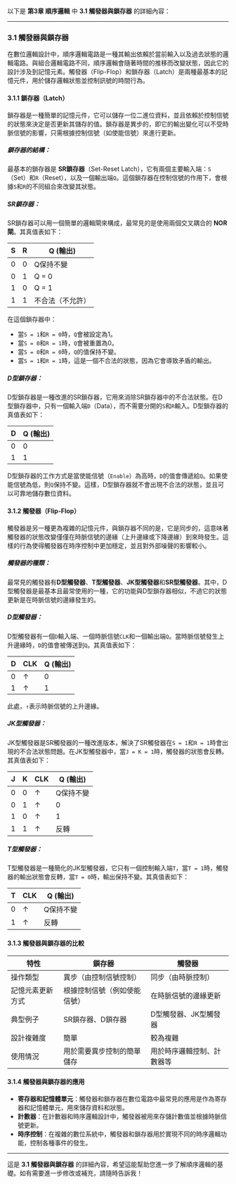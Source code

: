 以下是 **第3章 順序邏輯** 中 **3.1 觸發器與鎖存器** 的詳細內容：

---

### 3.1 觸發器與鎖存器

在數位邏輯設計中，順序邏輯電路是一種其輸出依賴於當前輸入以及過去狀態的邏輯電路。與組合邏輯電路不同，順序邏輯會隨著時間的推移而改變狀態，因此它的設計涉及到記憶元素。觸發器（Flip-Flop）和鎖存器（Latch）是兩種最基本的記憶元件，用於儲存邏輯狀態並控制訊號的時間行為。

#### 3.1.1 鎖存器（Latch）

鎖存器是一種簡單的記憶元件，它可以儲存一位二進位資料，並且依賴於控制信號的狀態來決定是否更新其儲存的值。鎖存器是異步的，即它的輸出變化可以不受時脈信號的影響，只需根據控制信號（如使能信號）來進行更新。

##### 鎖存器的結構：
最基本的鎖存器是 **SR鎖存器**（Set-Reset Latch），它有兩個主要輸入端：`S`（Set）和`R`（Reset），以及一個輸出端`Q`。這個鎖存器在控制信號的作用下，會根據`S`和`R`的不同組合來改變其狀態。

##### SR鎖存器：
SR鎖存器可以用一個簡單的邏輯閘來構成，最常見的是使用兩個交叉耦合的 **NOR閘**。其真值表如下：

| S | R | Q (輸出) |
|---|---|----------|
| 0 | 0 | Q保持不變 |
| 0 | 1 | Q = 0   |
| 1 | 0 | Q = 1   |
| 1 | 1 | 不合法（不允許） |

在這個鎖存器中：
- 當`S = 1`和`R = 0`時，`Q`會被設定為1。
- 當`S = 0`和`R = 1`時，`Q`會被重置為0。
- 當`S = 0`和`R = 0`時，`Q`的值保持不變。
- 當`S = 1`和`R = 1`時，這是一個不合法的狀態，因為它會導致矛盾的輸出。

##### D型鎖存器：
D型鎖存器是一種改進的SR鎖存器，它用來消除SR鎖存器中的不合法狀態。在D型鎖存器中，只有一個輸入端`D`（Data），而不需要分開的`S`和`R`輸入。D型鎖存器的真值表如下：

| D | Q (輸出) |
|---|----------|
| 0 | 0        |
| 1 | 1        |

D型鎖存器的工作方式是當使能信號（`Enable`）為高時，`D`的值會傳遞給`Q`。如果使能信號為低，則`Q`保持不變。這樣，D型鎖存器就不會出現不合法的狀態，並且可以可靠地儲存數位資料。

#### 3.1.2 觸發器（Flip-Flop）

觸發器是另一種更為複雜的記憶元件，與鎖存器不同的是，它是同步的，這意味著觸發器的狀態改變僅僅在時脈信號的邊緣（上升邊緣或下降邊緣）到來時發生。這樣的行為使得觸發器在時序控制中更加穩定，並且對外部噪聲的影響較小。

##### 觸發器的種類：
最常見的觸發器有**D型觸發器**、**T型觸發器**、**JK型觸發器**和**SR型觸發器**。其中，D型觸發器是最基本且最常使用的一種，它的功能與D型鎖存器相似，不過它的狀態更新是在時脈信號的邊緣發生的。

##### D型觸發器：
D型觸發器有一個`D`輸入端、一個時脈信號`CLK`和一個輸出端`Q`。當時脈信號發生上升邊緣時，`D`的值會被傳送到`Q`。其真值表如下：

| D | CLK | Q (輸出) |
|---|-----|----------|
| 0 | ↑   | 0        |
| 1 | ↑   | 1        |

此處，`↑`表示時脈信號的上升邊緣。

##### JK型觸發器：
JK型觸發器是SR觸發器的一種改進版本，解決了SR觸發器在`S = 1`和`R = 1`時會出現的不合法狀態問題。在JK型觸發器中，當`J = K = 1`時，觸發器的狀態會反轉。其真值表如下：

| J | K | CLK | Q (輸出) |
|---|---|-----|----------|
| 0 | 0 | ↑   | Q保持不變 |
| 0 | 1 | ↑   | 0        |
| 1 | 0 | ↑   | 1        |
| 1 | 1 | ↑   | 反轉     |

##### T型觸發器：
T型觸發器是一種簡化的JK型觸發器，它只有一個控制輸入端`T`，當`T = 1`時，觸發器的輸出狀態會反轉，當`T = 0`時，輸出保持不變。其真值表如下：

| T | CLK | Q (輸出) |
|---|-----|----------|
| 0 | ↑   | Q保持不變 |
| 1 | ↑   | 反轉     |

#### 3.1.3 觸發器與鎖存器的比較

| 特性             | 鎖存器               | 觸發器               |
|------------------|----------------------|----------------------|
| 操作類型         | 異步（由控制信號控制）| 同步（由時脈控制）   |
| 記憶元素更新方式 | 根據控制信號（例如使能信號） | 在時脈信號的邊緣更新 |
| 典型例子         | SR鎖存器、D鎖存器     | D型觸發器、JK型觸發器 |
| 設計複雜度       | 簡單                 | 較為複雜             |
| 使用情況         | 用於需要異步控制的簡單儲存 | 用於時序邏輯控制、計數器等 |

#### 3.1.4 觸發器與鎖存器的應用

- **寄存器和記憶體單元**：觸發器和鎖存器在數位電路中最常見的應用是作為寄存器和記憶體單元，用來儲存資料和狀態。
- **計數器**：在計數器和時序邏輯設計中，觸發器被用來存儲計數值並根據時脈信號更新。
- **時序控制**：在複雜的數位系統中，觸發器和鎖存器用於實現不同的時序邏輯功能，控制各種事件的發生。

---

這是 **3.1 觸發器與鎖存器** 的詳細內容，希望這能幫助您進一步了解順序邏輯的基礎。如有需要進一步修改或補充，請隨時告訴我！